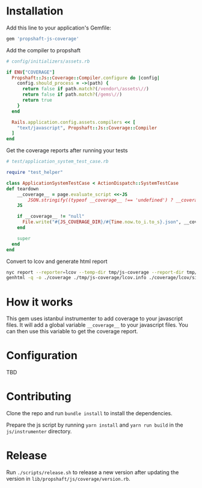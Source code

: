 # Installation

Add this line to your application's Gemfile:

```ruby
gem 'propshaft-js-coverage'
```

Add the compiler to propshaft

```ruby
# config/initializers/assets.rb

if ENV["COVERAGE"]
  Propshaft::Js::Coverage::Compiler.configure do |config|
    config.should_process = ->(path) {
      return false if path.match?(/vendor\/assets\//)
      return false if path.match?(/gems\//)
      return true
    }
  end

  Rails.application.config.assets.compilers << [
    "text/javascript", Propshaft::Js::Coverage::Compiler
  ]
end
```

Get the coverage reports after running your tests

```ruby
# test/application_system_test_case.rb

require "test_helper"

class ApplicationSystemTestCase < ActionDispatch::SystemTestCase
def teardown
    __coverage__ = page.evaluate_script <<-JS
        JSON.stringify((typeof __coverage__ !== 'undefined') ? __coverage__ : null)
    JS

    if __coverage__ != "null"
      File.write("#{JS_COVERAGE_DIR}/#{Time.now.to_i.to_s}.json", __coverage__)
    end

    super
  end
end
```

Convert to lcov and generate html report

```bash
nyc report --reporter=lcov --temp-dir tmp/js-coverage --report-dir tmp/js-coverage
genhtml -q -o ./coverage ./tmp/js-coverage/lcov.info ./coverage/lcov/simplecov.lcov
```

# How it works

This gem uses istanbul instrumenter to add coverage to your javascript files. It will add a global variable `__coverage__` to your javascript files. You can then use this variable to get the coverage report.

# Configuration

TBD

# Contributing

Clone the repo and run `bundle install` to install the dependencies.

Prepare the js script by running `yarn install` and `yarn run build` in the `js/instrumenter` directory.

# Release

Run `./scripts/release.sh` to release a new version after updating the version in `lib/propshaft/js/coverage/version.rb`.
